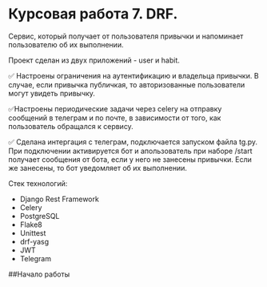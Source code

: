 Курсовая работа 7. DRF.
=======================
Сервис, который получает от пользователя привычки и напоминает пользователю об их выполнении.

Проект сделан из двух приложений - user и habit.

:white_check_mark: Настроены ограничения на аутентификацию и владельца привычки. В случае, если привычка публичкая, то авторизованные пользователи могут увидеть привычку.

:white_check_mark:Настроены периодические задачи через celery на отправку сообщений в телеграм и по почте, в зависимости от того, как пользователь обращался к сервису.

:white_check_mark: Сделана интергация с телеграм, подключается запуском файла tg.py. При подключении активируется бот и апользователь при наборе /start получает сообщения от бота, если у него не занесены привычки. Если же занесены, то бот уведомляет об их выполнении.

Стек технологий:

- Django Rest Framework
- Celery
- PostgreSQL
- Flake8
- Unittest
- drf-yasg
- JWT
- Telegram

##Начало работы
